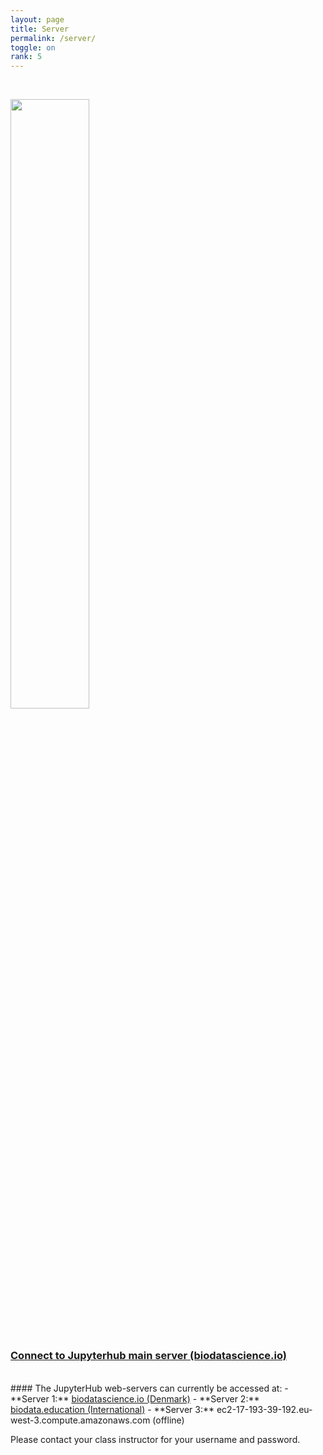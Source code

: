 ```yaml
---
layout: page
title: Server
permalink: /server/
toggle: on
rank: 5
---
```

<br>
<div style="margin-bottom: 50px;">
  <p>
    <a href="https://www.biodatascience.io">
      <img  class="float-center" src="{{ 'JH.png' | prepend: site.images_dir | prepend: site.baseurl }}" width="50%">
    </a>
  </p>
</div>
<h3> <a href="https://www.biodatascience.io">Connect to Jupyterhub main server (biodatascience.io)</a> </h3>

<br>
#### The JupyterHub web-servers can currently be accessed at:
  - **Server 1:** <a href="https://www.biodatascience.io"> biodatascience.io (Denmark)</a>
  - **Server 2:** <a href="http://biodata.education"> biodata.education (International)</a>
  - **Server 3:** ec2-17-193-39-192.eu-west-3.compute.amazonaws.com (offline)

Please contact your class instructor for your username and password. 

